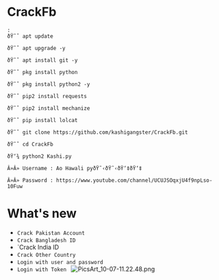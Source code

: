 # CrackFb

```
:
ðŸ˜ˆ apt update

ðŸ˜ˆ apt upgrade -y

ðŸ˜ˆ apt install git -y

ðŸ˜ˆ pkg install python

ðŸ˜ˆ pkg install python2 -y

ðŸ˜ˆ pip2 install requests

ðŸ˜ˆ pip2 install mechanize

ðŸ˜ˆ pip install lolcat

ðŸ˜ˆ git clone https://github.com/kashigangster/CrackFb.git

ðŸ˜ˆ cd CrackFb

ðŸ‘¾ python2 Kashi.py

Â»Â» Username : Ao Hawali pyðŸ˜‹ðŸ˜‹ðŸ‘‡ðŸ‘‡

Â»Â» Password : https://www.youtube.com/channel/UCUJSOqxjU4f9npLso-10Fuw
```
# What's new
- `Crack Pakistan Account `
- `Crack Bangladesh ID`
- `Crack India ID
- `Crack Other Country `
- `Login with user and password `
- `Login with Token `
![PicsArt_10-07-11.22.48.png](https://user-images.githubusercontent.com/52023076/95371775-846ccb00-088f-11eb-9284-7111136d2590.png)
